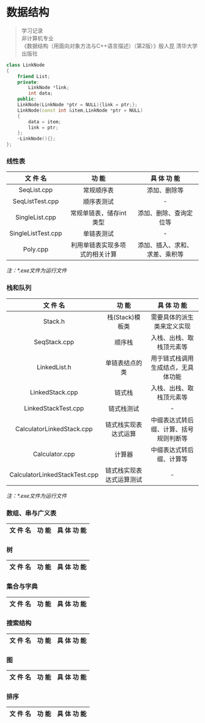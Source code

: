 # 数据结构

>学习记录   
>非计算机专业   
>《数据结构（用面向对象方法与C++语言描述）（第2版）》殷人昆 清华大学出版社

```C++
class LinkNode
{
    friend List;
    private:
        LinkNode *link;
        int data;
    public:
    LinkNode(LinkNode *ptr = NULL){link = ptr;};
    LinkNode(const int &item,LinkNode *ptr = NULL)
    {
        data = item;
        link = ptr;
    };
    ~LinkNode(){};
};
```

### 线性表

|  文 件 名  |  功 能  | 具 体 功 能 |
|:---:|:---:|:---:|
|SeqList.cpp|常规顺序表|添加、删除等|
|SeqListTest.cpp|顺序表测试|-|
|SingleList.cpp|常规单链表，储存int类型|添加、删除、查询定位等|
|SingleListTest.cpp|单链表测试|-|
|Poly.cpp|利用单链表实现多项式的相关计算|添加、插入、求和、求差、乘积等|

*注：\*.exe文件为运行文件*

### 栈和队列

|  文 件 名  |  功 能  | 具 体 功 能 |
|:---:|:---:|:---:|
|Stack.h|栈(Stack)模板类|需要具体的派生类来定义实现|
|SeqStack.cpp|顺序栈|入栈、出栈、取栈顶元素等|
|LinkedList.h|单链表结点的类|用于链式栈调用生成结点，无具体功能|
|LinkedStack.cpp|链式栈|入栈、出栈、取栈顶元素等|
|LinkedStackTest.cpp|链式栈测试|-|
|CalculatorLinkedStack.cpp|链式栈实现表达式运算|中缀表达式转后缀、计算、括号规则判断等|
|Calculator.cpp|计算器|中缀表达式转后缀、计算等|
|CalculatorLinkedStackTest.cpp|链式栈实现表达式运算测试|-|

*注：\*.exe文件为运行文件*

### 数组、串与广义表

|  文 件 名  |  功 能  | 具 体 功 能 |
|:---:|:---:|:---:|

### 树

|  文 件 名  |  功 能  | 具 体 功 能 |
|:---:|:---:|:---:|

### 集合与字典

|  文 件 名  |  功 能  | 具 体 功 能 |
|:---:|:---:|:---:|

### 搜索结构

|  文 件 名  |  功 能  | 具 体 功 能 |
|:---:|:---:|:---:|

### 图

|  文 件 名  |  功 能  | 具 体 功 能 |
|:---:|:---:|:---:|

### 排序

|  文 件 名  |  功 能  | 具 体 功 能 |
|:---:|:---:|:---:|
